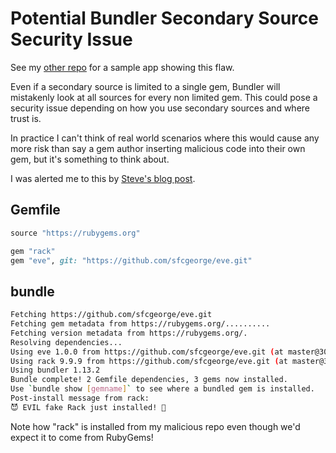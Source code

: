# Potential Bundler Secondary Source Security Issue

See my [other repo](https://github.com/sfcgeorge/eve) for a sample app showing this flaw.

Even if a secondary source is limited to a single gem, Bundler will mistakenly look at all sources for every non limited gem. This could pose a security issue depending on how you use secondary sources and where trust is.

In practice I can't think of real world scenarios where this would cause any more risk than say a gem author inserting malicious code into their own gem, but it's something to think about.

I was alerted me to this by [Steve's blog post](http://collectiveidea.com/blog/archives/2016/10/06/bundlers-multiple-source-security-vulnerability/).

## Gemfile

```ruby
source "https://rubygems.org"

gem "rack"
gem "eve", git: "https://github.com/sfcgeorge/eve.git"
```

## bundle

```sh
Fetching https://github.com/sfcgeorge/eve.git
Fetching gem metadata from https://rubygems.org/..........
Fetching version metadata from https://rubygems.org/.
Resolving dependencies...
Using eve 1.0.0 from https://github.com/sfcgeorge/eve.git (at master@303e489)
Using rack 9.9.9 from https://github.com/sfcgeorge/eve.git (at master@303e489)
Using bundler 1.13.2
Bundle complete! 2 Gemfile dependencies, 3 gems now installed.
Use `bundle show [gemname]` to see where a bundled gem is installed.
Post-install message from rack:
😈 EVIL fake Rack just installed! 👿
```

Note how "rack" is installed from my malicious repo even though we'd expect it to come from RubyGems!
